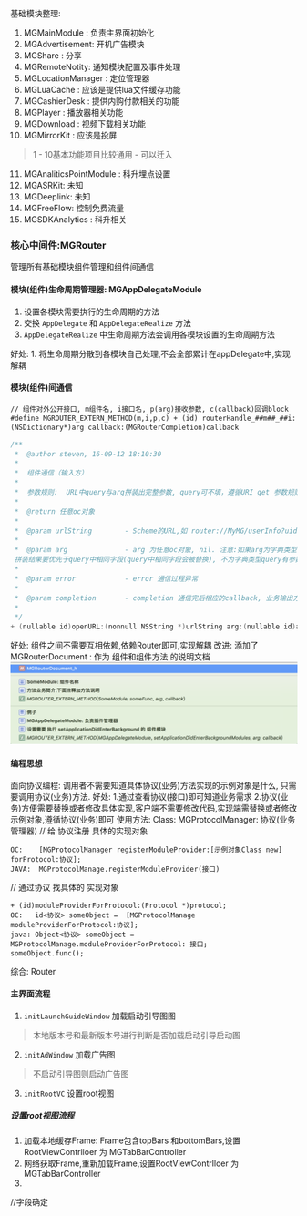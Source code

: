 基础模块整理:
1. MGMainModule : 负责主界面初始化
2. MGAdvertisement: 开机广告模块
3. MGShare : 分享
4. MGRemoteNotity: 通知模块配置及事件处理
5. MGLocationManager : 定位管理器
6. MGLuaCache : 应该是提供lua文件缓存功能
7. MGCashierDesk : 提供内购付款相关的功能
8. MGPlayer : 播放器相关功能
9. MGDownload : 视频下载相关功能
10. MGMirrorKit : 应该是投屏
> 1 - 10基本功能项目比较通用 - 可以迁入
11. MGAnaliticsPointModule : 科升埋点设置
12. MGASRKit: 未知
13. MGDeeplink: 未知
14. MGFreeFlow: 控制免费流量
15. MGSDKAnalytics : 科升相关

### 核心中间件:MGRouter
管理所有基础模块组件管理和组件间通信

#### 模块(组件)生命周期管理器: MGAppDelegateModule
1. 设置各模块需要执行的生命周期的方法
2. 交换 `AppDelegate` 和 `AppDelegateRealize` 方法
3. `AppDelegateRealize` 中生命周期方法会调用各模块设置的生命周期方法

好处: 1. 将生命周期分散到各模块自己处理,不会全部累计在appDelegate中,实现解耦

#### 模块(组件)间通信

```
// 组件对外公开接口, m组件名, i接口名, p(arg)接收参数, c(callback)回调block
#define MGROUTER_EXTERN_METHOD(m,i,p,c) + (id) routerHandle_##m##_##i:(NSDictionary*)arg callback:(MGRouterCompletion)callback
```

```swift
/**
 *  @author steven, 16-09-12 18:10:30
 *
 *  组件通信（输入方）
 *
 *  参数规则:  URL中query与arg拼装出完整参数, query可不填，遵循URI get 参数规则, arg可为nil
 *
 *  @return 任意oc对象
 *
 *  @param urlString        - Scheme的URL,如 router://MyMG/userInfo?uid=123, 通过url query传入的参数获取为字典类型
 *
 *  @param arg              - arg 为任意oc对象, nil. 注意:如果arg为字典类型，
 拼装结果要优先于query中相同字段(query中相同字段会被替换), 不为字典类型query有参数时以key为MGRouterParamsOption获取
 *
 *  @param error            - error 通信过程异常
 *
 *  @param completion       - completion 通信完后相应的callback, 业务输出方自行维护该block
 *
 */
+ (nullable id)openURL:(nonnull NSString *)urlString arg:(nullable id)arg error:( NSError*__nullable *__nullable)error completion:(nullable MGRouterCompletion)completion;
```

好处:  组件之间不需要互相依赖,依赖Router即可,实现解耦
改进:  添加了MGRouterDocument : 作为 组件和组件方法 的说明文档
![GitHub Logo](/router_summary@2x.png)


#### 编程思想
面向协议编程: 调用者不需要知道具体协议(业务)方法实现的示例对象是什么, 只需要调用协议(业务)方法.
好处: 1.通过查看协议(接口)即可知道业务需求
      2.协议(业务)方便需要替换或者修改具体实现,客户端不需要修改代码,实现端需替换或者修改示例对象,遵循协议(业务)即可
使用方法: 
Class: MGProtocolManager: 协议(业务管理器) 
// 给 协议注册 具体的实现对象
```
OC:    [MGProtocolManager registerModuleProvider:[示例对象Class new] forProtocol:协议];
JAVA:  MGProtocolManage.registerModuleProvider(接口)
```
// 通过协议 找具体的 实现对象
```
+ (id)moduleProviderForProtocol:(Protocol *)protocol;
OC:   id<协议> someObject =  [MGProtocolManage moduleProviderForProtocol:协议];
java: Object<协议> someObject =  MGProtocolManage.moduleProviderForProtocol: 接口;
someObject.func();
```


综合: Router 



#### 主界面流程
1. `initLaunchGuideWindow` 加载启动引导图图 
> 本地版本号和最新版本号进行判断是否加载启动引导启动图
2. `initAdWindow` 加载广告图
> 不启动引导图则启动广告图
3. `initRootVC` 设置root视图

##### 设置root视图流程
1. 加载本地缓存Frame: Frame包含topBars 和bottomBars,设置RootViewContrlloer 为 MGTabBarController
2. 网络获取Frame,重新加载Frame,设置RootViewContrlloer 为 MGTabBarController
3. 
//字段确定









